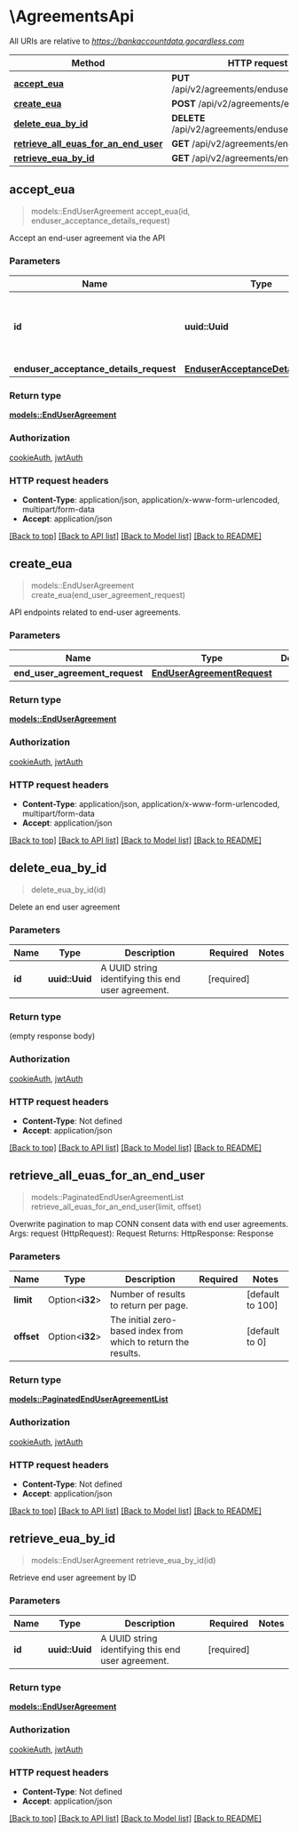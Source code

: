 # \AgreementsApi

All URIs are relative to *https://bankaccountdata.gocardless.com*

| Method                                                                                      | HTTP request                                    | Description |
| ------------------------------------------------------------------------------------------- | ----------------------------------------------- | ----------- |
| [**accept_eua**](AgreementsApi.md#accept_eua)                                               | **PUT** /api/v2/agreements/enduser/{id}/accept/ |
| [**create_eua**](AgreementsApi.md#create_eua)                                               | **POST** /api/v2/agreements/enduser/            |
| [**delete_eua_by_id**](AgreementsApi.md#delete_eua_by_id)                                   | **DELETE** /api/v2/agreements/enduser/{id}/     |
| [**retrieve_all_euas_for_an_end_user**](AgreementsApi.md#retrieve_all_euas_for_an_end_user) | **GET** /api/v2/agreements/enduser/             |
| [**retrieve_eua_by_id**](AgreementsApi.md#retrieve_eua_by_id)                               | **GET** /api/v2/agreements/enduser/{id}/        |

## accept_eua

> models::EndUserAgreement accept_eua(id, enduser_acceptance_details_request)

Accept an end-user agreement via the API

### Parameters

| Name                                   | Type                                                                      | Description                                        | Required   | Notes |
| -------------------------------------- | ------------------------------------------------------------------------- | -------------------------------------------------- | ---------- | ----- |
| **id**                                 | **uuid::Uuid**                                                            | A UUID string identifying this end user agreement. | [required] |
| **enduser_acceptance_details_request** | [**EnduserAcceptanceDetailsRequest**](EnduserAcceptanceDetailsRequest.md) |                                                    | [required] |

### Return type

[**models::EndUserAgreement**](EndUserAgreement.md)

### Authorization

[cookieAuth](../README.md#cookieAuth), [jwtAuth](../README.md#jwtAuth)

### HTTP request headers

- **Content-Type**: application/json, application/x-www-form-urlencoded, multipart/form-data
- **Accept**: application/json

[[Back to top]](#) [[Back to API list]](../README.md#documentation-for-api-endpoints) [[Back to Model list]](../README.md#documentation-for-models) [[Back to README]](../README.md)

## create_eua

> models::EndUserAgreement create_eua(end_user_agreement_request)

API endpoints related to end-user agreements.

### Parameters

| Name                           | Type                                                      | Description | Required   | Notes |
| ------------------------------ | --------------------------------------------------------- | ----------- | ---------- | ----- |
| **end_user_agreement_request** | [**EndUserAgreementRequest**](EndUserAgreementRequest.md) |             | [required] |

### Return type

[**models::EndUserAgreement**](EndUserAgreement.md)

### Authorization

[cookieAuth](../README.md#cookieAuth), [jwtAuth](../README.md#jwtAuth)

### HTTP request headers

- **Content-Type**: application/json, application/x-www-form-urlencoded, multipart/form-data
- **Accept**: application/json

[[Back to top]](#) [[Back to API list]](../README.md#documentation-for-api-endpoints) [[Back to Model list]](../README.md#documentation-for-models) [[Back to README]](../README.md)

## delete_eua_by_id

> delete_eua_by_id(id)

Delete an end user agreement

### Parameters

| Name   | Type           | Description                                        | Required   | Notes |
| ------ | -------------- | -------------------------------------------------- | ---------- | ----- |
| **id** | **uuid::Uuid** | A UUID string identifying this end user agreement. | [required] |

### Return type

(empty response body)

### Authorization

[cookieAuth](../README.md#cookieAuth), [jwtAuth](../README.md#jwtAuth)

### HTTP request headers

- **Content-Type**: Not defined
- **Accept**: application/json

[[Back to top]](#) [[Back to API list]](../README.md#documentation-for-api-endpoints) [[Back to Model list]](../README.md#documentation-for-models) [[Back to README]](../README.md)

## retrieve_all_euas_for_an_end_user

> models::PaginatedEndUserAgreementList retrieve_all_euas_for_an_end_user(limit, offset)

Overwrite pagination to map CONN consent data with end user agreements. Args: request (HttpRequest): Request Returns: HttpResponse: Response

### Parameters

| Name       | Type            | Description                                                    | Required | Notes            |
| ---------- | --------------- | -------------------------------------------------------------- | -------- | ---------------- |
| **limit**  | Option<**i32**> | Number of results to return per page.                          |          | [default to 100] |
| **offset** | Option<**i32**> | The initial zero-based index from which to return the results. |          | [default to 0]   |

### Return type

[**models::PaginatedEndUserAgreementList**](PaginatedEndUserAgreementList.md)

### Authorization

[cookieAuth](../README.md#cookieAuth), [jwtAuth](../README.md#jwtAuth)

### HTTP request headers

- **Content-Type**: Not defined
- **Accept**: application/json

[[Back to top]](#) [[Back to API list]](../README.md#documentation-for-api-endpoints) [[Back to Model list]](../README.md#documentation-for-models) [[Back to README]](../README.md)

## retrieve_eua_by_id

> models::EndUserAgreement retrieve_eua_by_id(id)

Retrieve end user agreement by ID

### Parameters

| Name   | Type           | Description                                        | Required   | Notes |
| ------ | -------------- | -------------------------------------------------- | ---------- | ----- |
| **id** | **uuid::Uuid** | A UUID string identifying this end user agreement. | [required] |

### Return type

[**models::EndUserAgreement**](EndUserAgreement.md)

### Authorization

[cookieAuth](../README.md#cookieAuth), [jwtAuth](../README.md#jwtAuth)

### HTTP request headers

- **Content-Type**: Not defined
- **Accept**: application/json

[[Back to top]](#) [[Back to API list]](../README.md#documentation-for-api-endpoints) [[Back to Model list]](../README.md#documentation-for-models) [[Back to README]](../README.md)
